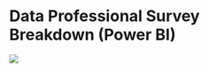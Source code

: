 # Data Professional Survey Breakdown (Power BI)

![](https://upwork-usw2-prod-agora-file-storage.s3.us-west-2.amazonaws.com/profile/portfolio/thumbnail/1631652d7c0264eceb291dcb0eac94bc?response-content-disposition=inline;+filename=%22image_original%22;+filename*=utf-8%27%27image_original&X-Amz-Security-Token=IQoJb3JpZ2luX2VjEHEaCXVzLXdlc3QtMiJGMEQCIDpzE05W1u1OIgpb5fyKoHttwF2N%2BqUAXB9J/sWWKV37AiBHHC2XGhNsntE8PclJCc0ZS%2B58V1aLR13cbdszHXn1oyrWBAiK//////////8BEAAaDDczOTkzOTE3MzgxOSIMXlOePuTQLZ19nY5yKqoEvyL9H/fDSPEQn2KeI7AmqTX1W2uVYEwTrsHC2DkWs9S3jXU7CsBLaUGNu97Rck7kDUCI16QSVGO2/f0wLisYSUx5BnH69FtmBQxoW8hd3HihrfdGxBOW9fsCNXSS0e6eqVz/vUyeCwOC5Vxg4UtrASx%2BUyJEdIoZz8shLH6q6/p1RKL1lCJV1Yxp3/Dc6XvW8qy11QPL2Q8gEET6Cvzmf0qV0%2BRnpcH1TjTQxUsbRP2kaop1muNYi08vBXdR0KD6Wi0ZwgKIOmWUzQS2OihjvQUHaGZZhXzTqYgg6pLJwg7TjH0WXVw79prcPwQojjd0h63S%2Bl7vjZMEhChVzBlHSyEmM2ze5VlmF7qcgkhRs/33hvjOtKHqn7fG2Ga8Q0axRIjRfJZYtTVybf/sG0ob0iZ76u0rcEt0Dim/i5/jW4dHedIMGzvdWxsWE2bD%2Bm7uyyvV5Je2CKlZvNzZyc4Vf/aLU0JPwAj0dSDyMydLH4wQ1rdn/g6Fq/2aLlHqZUdvMcG34jN4jMuePrsVob0/1CmvoZE706N8VH279TdJOEYyDYgizrNGfH8Nh2I9nfVQnMfBSuXrwUXmq5Ll0UQCzTQMnCTcYy6Ll9b6pvM1VPYn7tcm6gIooZ2mkZhh%2BB5IZbF4ck8QQFPRv%2BYnEowTknL7ABf9avFuxCrqLQ6c56SiNWZT4hxcGEtF74vgRcbAH%2BgGLVPJhlNtThsJHRAk4PUy7qZl2I%2BV8C8wmJG5qQY6qAFGSbV2lfGieiWHrEvOaM0h3EpLY64qLhnpkbvxbiCPpGIFg/FujBQL3PbbCDjbp4KRY0U0b/2Zzlg0W%2B6b3%2BgkzGSTXIifAT2HialN7AtVkhMfmR0eaXbHw9bktFw%2Br70WoeBB%2BDTh0NCykCkaDQZDBwVrlrUv7IHjt5HHvU5la8bVSn6uGY7ZhL24Wb6wuzD8wlDCZI%2B6gzWVcXzojk/e7Zbw7kp4GFo=&X-Amz-Algorithm=AWS4-HMAC-SHA256&X-Amz-Date=20231017T100457Z&X-Amz-SignedHeaders=host&X-Amz-Expires=900&X-Amz-Credential=ASIA2YR6PYW54NKVDCIM/20231017/us-west-2/s3/aws4_request&X-Amz-Signature=c195797b25bc04d566bba20fd874bf4fb405186f7fd466d20ec01b286a003c38)
